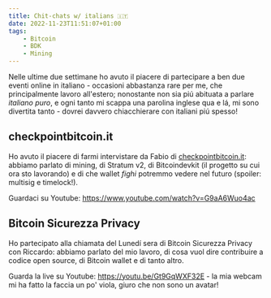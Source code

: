 ```yaml
---
title: Chit-chats w/ italians 🇮🇹
date: 2022-11-23T11:51:07+01:00
tags:
    - Bitcoin
    - BDK
    - Mining
---
```


Nelle ultime due settimane ho avuto il piacere di partecipare a ben due eventi online in italiano - occasioni abbastanza rare per me, che principalmente lavoro all'estero; nonostante non sia piú abituata a parlare _italiano puro_, e ogni tanto mi scappa una parolina inglese qua e lá, mi sono divertita tanto - dovrei davvero chiacchierare con italiani piú spesso!

<!--more-->

## checkpointbitcoin.it

Ho avuto il piacere di farmi intervistare da Fabio di [checkpointbitcoin.it](https://checkpointbitcoin.it): abbiamo parlato di mining, di Stratum v2, di Bitcoindevkit (il progetto su cui ora sto lavorando) e di che wallet _fighi_ potremmo vedere nel futuro (spoiler: multisig e timelock!).

Guardaci su Youtube: https://www.youtube.com/watch?v=G9aA6Wuo4ac

## Bitcoin Sicurezza Privacy

Ho partecipato alla chiamata del Lunedí sera di Bitcoin Sicurezza Privacy con Riccardo: abbiamo parlato del mio lavoro, di cosa vuol dire contribuire a codice open source, di Bitcoin wallet e di tanto altro.

Guarda la live su Youtube: https://youtu.be/Gt9GqWXF32E - la mia webcam mi ha fatto la faccia un po' viola, giuro che non sono un avatar!
